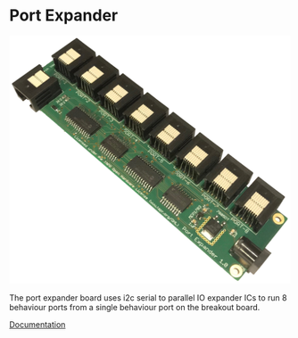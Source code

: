 # Port Expander

![photo](port_expander_photo.png)



The port expander board uses i2c serial to parallel IO expander ICs to run 8 behaviour ports from a single behaviour port on the breakout board.  

[Documentation](https://pycontrol.readthedocs.io/en/latest/user-guide/hardware/#port-expander)